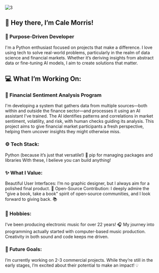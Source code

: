 ![3](https://github.com/user-attachments/assets/97329df9-dbc9-49d8-9a88-a05c6a16b4ef)

## 👋 Hey there, I’m Cale Morris!

### 🎯 Purpose-Driven Developer

I'm a Python enthusiast focused on projects that make a difference. I love using tech to solve real-world problems, particularly in the realm of data science and financial markets. Whether it’s deriving insights from abstract data or fine-tuning AI models, I aim to create solutions that matter.

## 💻 What I’m Working On:

### 🔎 Financial Sentiment Analysis Program

I'm developing a system that gathers data from multiple sources—both within and outside the finance sector—and processes it using an AI assistant I've trained. The AI identifies patterns and correlations in market sentiment, volatility, and risk, with human checks guiding its analysis. This project aims to give financial market participants a fresh perspective, helping them uncover insights they might otherwise miss.

### ⚙️ Tech Stack:

Python (because it’s just that versatile!) 🐍
pip for managing packages and libraries
With these, I believe you can build anything!

### ✨ What I Value:

Beautiful User Interfaces: I’m no graphic designer, but I always aim for a polished final product. 🎨
Open-Source Contribution: I deeply admire the "give a book, take a book" spirit of open-source communities, and I look forward to giving back. 📚

### 🎵 Hobbies:

I’ve been producing electronic music for over 22 years! 🎧 My journey into programming actually started with computer-based music production. Creativity in both sound and code keeps me driven.

### 🚀 Future Goals:

I’m currently working on 2-3 commercial projects. While they’re still in the early stages, I’m excited about their potential to make an impact! 💡


<!--- 
deepspeccode/deepspeccode is a ✨ special ✨ repository because its `README.md` (this file) appears on your GitHub profile.
You can click the Preview link to take a look at your changes.
--->
